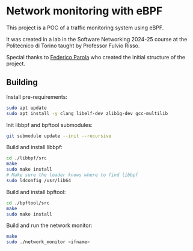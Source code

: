 # Network monitoring with eBPF

This project is a POC of a traffic monitoring system using eBPF.

It was created in a lab in the Software Networking 2024-25 course at the Politecnico di Torino taught by Professor Fulvio Risso.

Special thanks to [Federico Parola](https://github.com/FedeParola "FedeParola on GitHub") who created the initial structure of the project.

## Building

Install pre-requirements:
```sh
sudo apt update
sudo apt install -y clang libelf-dev zlib1g-dev gcc-multilib
```

Init libbpf and bpftool submodules:
```sh
git submodule update --init --recursive
```

Build and install libbpf:
```sh
cd ./libbpf/src
make
sudo make install
# Make sure the loader knows where to find libbpf
sudo ldconfig /usr/lib64
```

Build and install bpftool:
```sh
cd ./bpftool/src
make
sudo make install
```

Build and run the network monitor:
```sh
make
sudo ./network_monitor <ifname>
```
